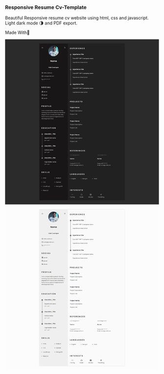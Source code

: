 ### Responsive Resume Cv-Template
Beautiful Responsive resume cv website using html, css and javascript. Light dark mode 🌗 and PDF export.

Made With:sparkling_heart:

![Resume cv](/preview-dark-mode.png)
![Resume cv](/Default-preview.png)
